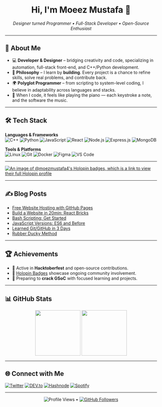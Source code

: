<h1 align="center">Hi, I'm Moeez Mustafa 👋</h1>
<p align="center">
  <em>Designer turned Programmer • Full-Stack Developer • Open-Source Enthusiast</em>
</p>

---

## 🚀 About Me
- 💻 **Developer & Designer** – bridging creativity and code, specializing in automation, full-stack front-end, and C++/Python development.  
- 🎯 **Philosophy** – I learn by **building**. Every project is a chance to refine skills, solve real problems, and contribute back.  
- 🌍 **Polyglot Programmer** – from scripting to system-level coding, I believe in adaptability across languages and stacks.  
- 🎹 When I code, it feels like playing the piano — each keystroke a note, and the software the music.  

---

## 🛠 Tech Stack
**Languages & Frameworks**  
![C++](https://img.shields.io/badge/C++-00599C.svg?logo=c%2B%2B&logoColor=white)
![Python](https://img.shields.io/badge/Python-3776AB.svg?logo=python&logoColor=white)
![JavaScript](https://img.shields.io/badge/JavaScript-F7DF1E.svg?logo=javascript&logoColor=black)
![React](https://img.shields.io/badge/React-61DAFB.svg?logo=react&logoColor=black)
![Node.js](https://img.shields.io/badge/Node.js-339933.svg?logo=node.js&logoColor=white)
![Express.js](https://img.shields.io/badge/Express.js-404D59.svg?logo=express&logoColor=white)
![MongoDB](https://img.shields.io/badge/MongoDB-4ea94b.svg?logo=mongodb&logoColor=white)

**Tools & Platforms**  
![Linux](https://img.shields.io/badge/Linux-FCC624.svg?logo=linux&logoColor=black)
![Git](https://img.shields.io/badge/Git-F05032.svg?logo=git&logoColor=white)
![Docker](https://img.shields.io/badge/Docker-2496ED.svg?logo=docker&logoColor=white)
![Figma](https://img.shields.io/badge/Figma-F24E1E.svg?logo=figma&logoColor=white)
![VS Code](https://img.shields.io/badge/VS%20Code-0078d7.svg?logo=visual-studio-code&logoColor=white)

---
[![An image of @moezmustafa4's Holopin badges, which is a link to view their full Holopin profile](https://holopin.me/moezmustafa4)](https://holopin.io/@moezmustafa4)

---

## ✍️ Blog Posts
- [Free Website Hosting with GitHub Pages](https://moezmustafa.medium.com/free-website-hosting-with-github-pages-4ebeedbd8d82)  
- [Build a Website in 20min: React Bricks](https://moezmustafa.medium.com/react-bricks-create-a-site-in-20min-448be5ec1df4)  
- [Bash Scripting: Get Started](https://moezmustafa.medium.com/bash-scripting-get-started-89d5e3756cc9)  
- [JavaScript Versions: ES6 and Before](https://moezmustafa.medium.com/javascript-versions-es6-and-before-4182e8a43626)  
- [Learned Git/GitHub in 3 Days](https://moezmustafa.medium.com/learned-git-github-in-3-days-b1eb3deca0da)  
- [Rubber Ducky Method](https://moezmustafa.medium.com/rubber-ducky-method-f80907a83853)  

---

## 🏆 Achievements
- 🎉 Active in **Hacktoberfest** and open-source contributions.  
- 🥇 [Holopin Badges](https://holopin.io/@moezmustafa4) showcase ongoing community involvement.  
- 🌱 Preparing to **crack GSoC** with focused learning and projects.  

---

## 📊 GitHub Stats
<p align="center">
  <img src="https://github-readme-stats.vercel.app/api?username=moezmustafa&theme=tokyonight&show_icons=true" height="150"/> 
  <img src="https://streak-stats.demolab.com?user=moezmustafa&theme=tokyonight&hide_border=true" height="150"/>
</p>

---

## 🌐 Connect with Me
[![Twitter](https://img.shields.io/badge/Twitter-1DA1F2.svg?logo=twitter&logoColor=white)](https://twitter.com/acecornball)
[![DEV.to](https://img.shields.io/badge/dev.to-0A0A0A.svg?logo=dev.to&logoColor=white)]()
[![Hashnode](https://img.shields.io/badge/Hashnode-2962FF.svg?logo=hashnode&logoColor=white)]()
[![Spotify](https://img.shields.io/badge/Spotify-1ED760.svg?logo=spotify&logoColor=white)](https://open.spotify.com/user/moeez.mustafa)

---

<p align="center">
  <img src="https://komarev.com/ghpvc/?username=moezmustafa" alt="Profile Views"/> • 
  <a href="https://github.com/moezmustafa?tab=followers"><img src="https://img.shields.io/github/followers/moezmustafa?label=Followers&style=social" alt="GitHub Followers"/></a>
</p>
